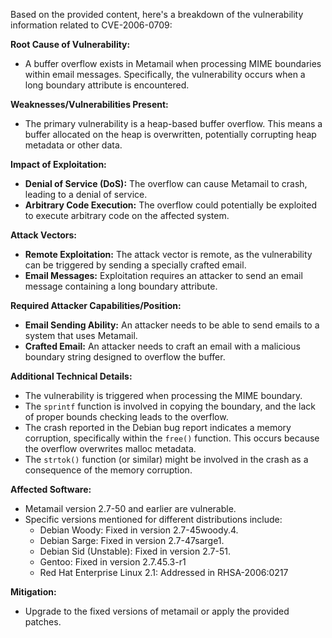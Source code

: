 Based on the provided content, here's a breakdown of the vulnerability information related to CVE-2006-0709:

**Root Cause of Vulnerability:**
- A buffer overflow exists in Metamail when processing MIME boundaries within email messages. Specifically, the vulnerability occurs when a long boundary attribute is encountered.

**Weaknesses/Vulnerabilities Present:**
- The primary vulnerability is a heap-based buffer overflow. This means a buffer allocated on the heap is overwritten, potentially corrupting heap metadata or other data.

**Impact of Exploitation:**
- **Denial of Service (DoS):** The overflow can cause Metamail to crash, leading to a denial of service.
- **Arbitrary Code Execution:**  The overflow could potentially be exploited to execute arbitrary code on the affected system.

**Attack Vectors:**
- **Remote Exploitation:** The attack vector is remote, as the vulnerability can be triggered by sending a specially crafted email.
- **Email Messages:** Exploitation requires an attacker to send an email message containing a long boundary attribute.

**Required Attacker Capabilities/Position:**
- **Email Sending Ability:** An attacker needs to be able to send emails to a system that uses Metamail.
- **Crafted Email:** An attacker needs to craft an email with a malicious boundary string designed to overflow the buffer.

**Additional Technical Details:**

*   The vulnerability is triggered when processing the MIME boundary.
*   The `sprintf` function is involved in copying the boundary, and the lack of proper bounds checking leads to the overflow.
*   The crash reported in the Debian bug report indicates a memory corruption, specifically within the `free()` function. This occurs because the overflow overwrites malloc metadata.
*   The `strtok()` function (or similar) might be involved in the crash as a consequence of the memory corruption.

**Affected Software:**

*   Metamail version 2.7-50 and earlier are vulnerable.
*   Specific versions mentioned for different distributions include:
    *   Debian Woody: Fixed in version 2.7-45woody.4.
    *   Debian Sarge: Fixed in version 2.7-47sarge1.
    *   Debian Sid (Unstable): Fixed in version 2.7-51.
    *   Gentoo: Fixed in version 2.7.45.3-r1
    *   Red Hat Enterprise Linux 2.1: Addressed in RHSA-2006:0217
    
**Mitigation:**
- Upgrade to the fixed versions of metamail or apply the provided patches.